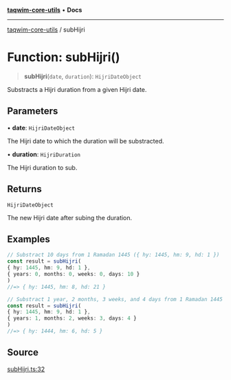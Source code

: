 [**taqwim-core-utils**](../README.md) • **Docs**

***

[taqwim-core-utils](../globals.md) / subHijri

# Function: subHijri()

> **subHijri**(`date`, `duration`): `HijriDateObject`

Substracts a Hijri duration from a given Hijri date.

## Parameters

• **date**: `HijriDateObject`

The Hijri date to which the duration will be substracted.

• **duration**: `HijriDuration`

The Hijri duration to sub.

## Returns

`HijriDateObject`

The new Hijri date after subing the duration.

## Examples

```ts
// Substract 10 days from 1 Ramadan 1445 ({ hy: 1445, hm: 9, hd: 1 })
const result = subHijri(
{ hy: 1445, hm: 9, hd: 1 },
{ years: 0, months: 0, weeks: 0, days: 10 }
)
//=> { hy: 1445, hm: 8, hd: 21 }
```

```ts
// Substract 1 year, 2 months, 3 weeks, and 4 days from 1 Ramadan 1445 ({ hy: 1445, hm: 9, hd: 1 })
const result = subHijri(
{ hy: 1445, hm: 9, hd: 1 },
{ years: 1, months: 2, weeks: 3, days: 4 }
)
//=> { hy: 1444, hm: 6, hd: 5 }
```

## Source

[subHijri.ts:32](https://github.com/boussadjra/taqwim/blob/b6011f3ed342a975f52680743fe89e4925ba0553/packages/core-utils/src/lib/subHijri.ts#L32)
